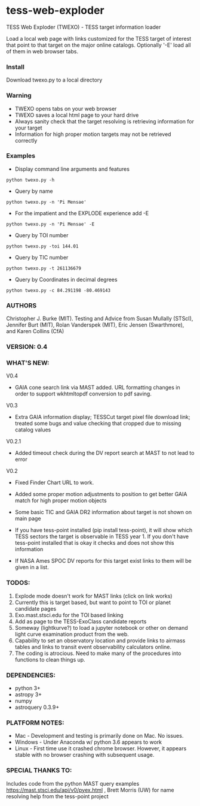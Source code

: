 # tess-web-exploder
TESS Web Exploder (TWEXO) - TESS target information loader

Load a local web page with links customized for the TESS target of interest that point to that target on the major online catalogs.  Optionally '-E' load all of them in web browser tabs. 

### Install
Download twexo.py to a local directory

### Warning
- TWEXO opens tabs on your web browser
- TWEXO saves a local html page to your hard drive 
- Always sanity check that the target resolving is retrieving information for your target
- Information for high proper motion targets may not be retrieved correctly

### Examples
- Display command line arguments and features

`python twexo.py -h`

- Query by name

`python twexo.py -n 'Pi Mensae'`
            
- For the impatient and the EXPLODE experience add -E

`python twexo.py -n 'Pi Mensae' -E`
            
- Query by TOI number

`python twexo.py -toi 144.01`

- Query by TIC number

`python twexo.py -t 261136679`

- Query by Coordinates in decimal degrees

`python twexo.py -c 84.291198 -80.469143`

### AUTHORS
Christopher J. Burke (MIT).  Testing and Advice from Susan Mullally (STScI), Jennifer Burt (MIT), Rolan Vanderspek (MIT), Eric Jensen (Swarthmore), and Karen Collins (CfA)

### VERSION: 0.4

### WHAT'S NEW:
V0.4
- GAIA cone search link via MAST added. URL formatting changes in order to support wkhtmltopdf conversion to pdf saving.

V0.3
- Extra GAIA information display; TESSCut target pixel file download link; treated some bugs and value checking that cropped due to missing catalog values

V0.2.1
- Added timeout check during the DV report search at MAST to not lead to error

V0.2
- Fixed Finder Chart URL to work.

- Added some proper motion adjustments to position to get better GAIA match for high proper motion objects

- Some basic TIC and GAIA DR2 information about target is not shown on main page

- If you have tess-point installed (pip install tess-point), it will show which TESS sectors the target is observable
   in TESS year 1.  If you don't have tess-point installed that is okay it checks and does not show this information
   
- If NASA Ames SPOC DV reports for this target exist links to them will be given in a list.

### TODOS:
1. Explode mode doesn't work for MAST links (click on link works)
2. Currently this is target based, but want to point to TOI or planet candidate pages
3. Exo.mast.stsci.edu for the TOI based linking
4. Add as page to the TESS-ExoClass candidate reports
5. Someway (lightkurve?) to load a jupyter notebook or other on demand light curve examination product from the web.
6. Capability to set an observatory location and provide links to airmass tables and links to transit event
      observability calculators online.
7. The coding is atrocious.  Need to make many of the procedures into functions to clean things up.

### DEPENDENCIES:
- python 3+
- astropy 3+
- numpy
- astroquery 0.3.9+

### PLATFORM NOTES:
- Mac - Development and testing is primarily done on Mac.  No issues.
- Windows - Under Anaconda w/ python 3.6 appears to work
- Linux - First time use it crashed chrome browser. However, it appears stable with no browser crashing with subsequent usage.

### SPECIAL THANKS TO:
Includes code from the python MAST query examples 
https://mast.stsci.edu/api/v0/pyex.html , 
Brett Morris (UW) for name resolving help from the tess-point project

